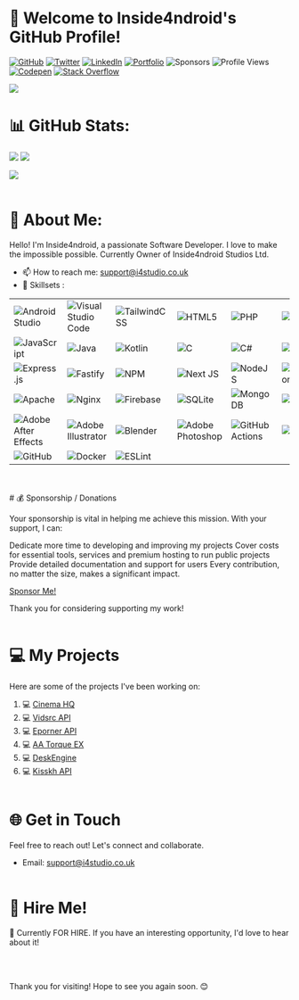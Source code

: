  # 👋 Welcome to Inside4ndroid's GitHub Profile!

[![GitHub](https://img.shields.io/github/followers/Inside4ndroid?label=Follow&style=social)](https://github.com/Inside4ndroid)
[![Twitter](https://img.shields.io/twitter/follow/Inside_4ndroid?style=social)](https://twitter.com/Inside_4ndroid)
[![LinkedIn](https://img.shields.io/badge/LinkedIn-Connect-blue)](https://www.linkedin.com/in/robert-ward-8295782b6)
[![Portfolio](https://img.shields.io/badge/Portfolio-View%20My%20Portfolio-green)](https://portfolio.ddns.me/)
![Sponsors](https://img.shields.io/github/sponsors/Inside4ndroid)
![Profile Views](https://komarev.com/ghpvc/?username=Inside4ndroid)
[![Codepen](https://img.shields.io/badge/CodePen-open-blue?logo=codepen)](https://codepen.io/Inside4ndroid)
[![Stack Overflow](https://img.shields.io/badge/-Stackoverflow-FE7A16?logo=stack-overflow&logoColor=white)](https://stackoverflow.com/users/5578676)

![](https://quotes-github-readme.vercel.app/api?type=horizontal&theme=dark)<br>

# 📊 GitHub Stats:
![](https://github-readme-stats.vercel.app/api?username=Inside4ndroid&theme=dark&hide_border=false&include_all_commits=true&count_private=true)
![](https://github-readme-streak-stats.herokuapp.com/?user=Inside4ndroid&theme=dark&hide_border=false)

![](https://github-profile-trophy.vercel.app/?username=Inside4ndroid&theme=nord&no-frame=false&no-bg=true&column=8&margin-w=15&margin-h=15&title=-PullRequest,-Reviews)
<br><br>
# 💫 About Me:

Hello! I'm Inside4ndroid, a passionate Software Developer. I love to make the impossible possible. Currently Owner of Inside4ndroid Studios Ltd.

- 📫 How to reach me: support@i4studio.co.uk
- 🌱 Skillsets :
  
<table>
  <tr>
    <td><img src="https://img.shields.io/badge/Android%20Studio-IDE-brightgreen" alt="Android Studio"></td>
    <td><img src="https://img.shields.io/badge/Visual%20Studio%20Code-IDE-blueviolet" alt="Visual Studio Code"></td>
    <td><img src="https://img.shields.io/badge/tailwindcss-%2338B2AC.svg?style=plastic&logo=tailwind-css&logoColor=white" alt="TailwindCSS"></td>
    <td><img src="https://img.shields.io/badge/html5-%23E34F26.svg?style=plastic&logo=html5&logoColor=white" alt="HTML5"></td>
    <td><img src="https://img.shields.io/badge/php-%23777BB4.svg?style=plastic&logo=php&logoColor=white" alt="PHP"></td>
    <td><img src="https://img.shields.io/badge/python-3670A0?style=plastic&logo=python&logoColor=ffdd54" alt="Python"></td>
    <td><img src="https://img.shields.io/badge/bash_script-%23121011.svg?style=plastic&logo=gnu-bash&logoColor=white" alt="Bash Script"></td>
    <td><img src="https://img.shields.io/badge/markdown-%23000000.svg?style=plastic&logo=markdown&logoColor=white" alt="Markdown"></td>
  </tr>
  <tr>
    <td><img src="https://img.shields.io/badge/javascript-%23323330.svg?style=plastic&logo=javascript&logoColor=%23F7DF1E" alt="JavaScript"></td>
    <td><img src="https://img.shields.io/badge/java-%23ED8B00.svg?style=plastic&logo=openjdk&logoColor=white" alt="Java"></td>
    <td><img src="https://img.shields.io/badge/kotlin-%237F52FF.svg?style=plastic&logo=kotlin&logoColor=white" alt="Kotlin"></td>
    <td><img src="https://img.shields.io/badge/c-%2300599C.svg?style=plastic&logo=c&logoColor=white" alt="C"></td>
    <td><img src="https://img.shields.io/badge/c%23-%23239120.svg?style=plastic&logo=csharp&logoColor=white" alt="C#"></td>
    <td><img src="https://img.shields.io/badge/vercel-%23000000.svg?style=plastic&logo=vercel&logoColor=white" alt="Vercel"></td>
    <td><img src="https://img.shields.io/badge/firebase-%23039BE5.svg?style=plastic&logo=firebase" alt="Firebase"></td>
    <td><img src="https://img.shields.io/badge/Electron-191970?style=plastic&logo=Electron&logoColor=white" alt="Electron.js"></td>
  </tr>
  <tr>
    <td><img src="https://img.shields.io/badge/express.js-%23404d59.svg?style=plastic&logo=express&logoColor=%2361DAFB" alt="Express.js"></td>
    <td><img src="https://img.shields.io/badge/fastify-%23000000.svg?style=plastic&logo=fastify&logoColor=white" alt="Fastify"></td>
    <td><img src="https://img.shields.io/badge/NPM-%23CB3837.svg?style=plastic&logo=npm&logoColor=white" alt="NPM"></td>
    <td><img src="https://img.shields.io/badge/Next-black?style=plastic&logo=next.js&logoColor=white" alt="Next JS"></td>
    <td><img src="https://img.shields.io/badge/node.js-6DA55F?style=plastic&logo=node.js&logoColor=white" alt="NodeJS"></td>
    <td><img src="https://img.shields.io/badge/NODEMON-%23323330.svg?style=plastic&logo=nodemon&logoColor=%BBDEAD" alt="Nodemon"></td>
    <td><img src="https://img.shields.io/badge/react-%2320232a.svg?style=plastic&logo=react&logoColor=%2361DAFB" alt="React"></td>
    <td><img src="https://img.shields.io/badge/react_native-%2320232a.svg?style=plastic&logo=react&logoColor=%2361DAFB" alt="React Native"></td>
  </tr>
  <tr>
    <td><img src="https://img.shields.io/badge/apache-%23D42029.svg?style=plastic&logo=apache&logoColor=white" alt="Apache"></td>
    <td><img src="https://img.shields.io/badge/nginx-%23009639.svg?style=plastic&logo=nginx&logoColor=white" alt="Nginx"></td>
    <td><img src="https://img.shields.io/badge/firebase-a08021?style=plastic&logo=firebase&logoColor=ffcd34" alt="Firebase"></td>
    <td><img src="https://img.shields.io/badge/sqlite-%2307405e.svg?style=plastic&logo=sqlite&logoColor=white" alt="SQLite"></td>
    <td><img src="https://img.shields.io/badge/MongoDB-%234ea94b.svg?style=plastic&logo=mongodb&logoColor=white" alt="MongoDB"></td>
    <td><img src="https://img.shields.io/badge/mysql-4479A1.svg?style=plastic&logo=mysql&logoColor=white" alt="MySQL"></td>
    <td><img src="https://img.shields.io/badge/MariaDB-003545?style=plastic&logo=mariadb&logoColor=white" alt="MariaDB"></td>
    <td><img src="https://img.shields.io/badge/adobe-%23FF0000.svg?style=plastic&logo=adobe&logoColor=white" alt="Adobe"></td>
  </tr>
  <tr>
    <td><img src="https://img.shields.io/badge/Adobe%20After%20Effects-9999FF.svg?style=plastic&logo=Adobe%20After%20Effects&logoColor=white" alt="Adobe After Effects"></td>
    <td><img src="https://img.shields.io/badge/adobe%20illustrator-%23FF9A00.svg?style=plastic&logo=adobe%20illustrator&logoColor=white" alt="Adobe Illustrator"></td>
    <td><img src="https://img.shields.io/badge/blender-%23F5792A.svg?style=plastic&logo=blender&logoColor=white" alt="Blender"></td>
    <td><img src="https://img.shields.io/badge/adobe%20photoshop-%2331A8FF.svg?style=plastic&logo=adobe%20photoshop&logoColor=white" alt="Adobe Photoshop"></td>
    <td><img src="https://img.shields.io/badge/github%20actions-%232671E5.svg?style=plastic&logo=githubactions&logoColor=white" alt="GitHub Actions"></td>
    <td><img src="https://img.shields.io/badge/git-%23F05033.svg?style=plastic&logo=git&logoColor=white" alt="Git"></td>
    <td><img src="https://img.shields.io/badge/bitbucket-%230047B3.svg?style=plastic&logo=bitbucket&logoColor=white" alt="Bitbucket"></td>
    <td><img src="https://img.shields.io/badge/gitlab-%23181717.svg?style=plastic&logo=gitlab&logoColor=white" alt="GitLab"></td>
  </tr>
  <tr>
    <td><img src="https://img.shields.io/badge/github-%23121011.svg?style=plastic&logo=github&logoColor=white" alt="GitHub"></td>
    <td><img src="https://img.shields.io/badge/docker-%230db7ed.svg?style=plastic&logo=docker&logoColor=white" alt="Docker"></td>
    <td><img src="https://img.shields.io/badge/ESLint-4B3263?style=plastic&logo=eslint&logoColor=white" alt="ESLint"></td>
    <td></td>
  </tr>
</table>
<br><br>
# 💰 Sponsorship / Donations

Your sponsorship is vital in helping me achieve this mission. With your support, I can:

Dedicate more time to developing and improving my projects
Cover costs for essential tools, services and premium hosting to run public projects
Provide detailed documentation and support for users
Every contribution, no matter the size, makes a significant impact.

[Sponsor Me!](https://github.com/sponsors/Inside4ndroid)

Thank you for considering supporting my work!
<br><br>
# 💻 My Projects

Here are some of the projects I've been working on:

1. 💻 [Cinema HQ](https://www.cinemahq.app/)
2. 💻 [Vidsrc API](https://github.com/Inside4ndroid/vidsrc-api-js)
3. 💻 [Eporner API](https://github.com/Inside4ndroid/eporner-api-js)
4. 💻 [AA Torque EX](https://github.com/Inside4ndroid/aa-torque-ex)
5. 💻 [DeskEngine](https://github.com/Inside4ndroid/DeskEngine)
6. 💻 [Kisskh API](https://github.com/Inside4ndroid/Unofficial-Kisskh-API)
<br><br>
# 🌐 Get in Touch

Feel free to reach out! Let's connect and collaborate.

- Email: support@i4studio.co.uk
<br><br>
# 💼 Hire Me!

👀 Currently FOR HIRE. If you have an interesting opportunity, I'd love to hear about it!

<br><br>

Thank you for visiting! Hope to see you again soon. 😊
